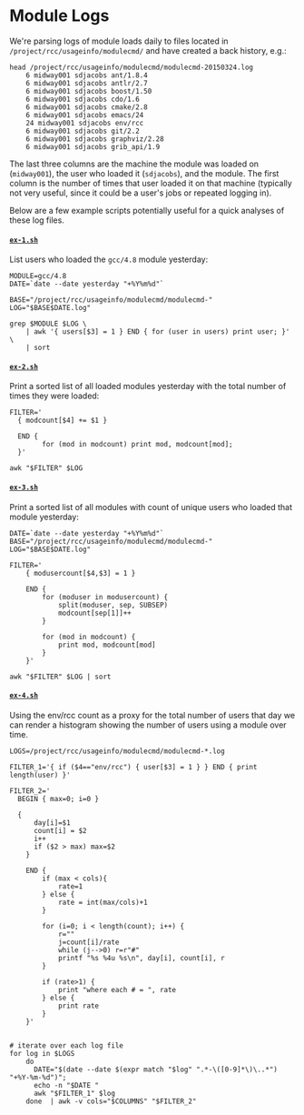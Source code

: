 # Module Logs

We're parsing logs of module loads daily to files located in `/project/rcc/usageinfo/modulecmd/` and have created a back history, e.g.:

    head /project/rcc/usageinfo/modulecmd/modulecmd-20150324.log
        6 midway001 sdjacobs ant/1.8.4
        6 midway001 sdjacobs antlr/2.7
        6 midway001 sdjacobs boost/1.50
        6 midway001 sdjacobs cdo/1.6
        6 midway001 sdjacobs cmake/2.8
        6 midway001 sdjacobs emacs/24
        24 midway001 sdjacobs env/rcc
        6 midway001 sdjacobs git/2.2
        6 midway001 sdjacobs graphviz/2.28
        6 midway001 sdjacobs grib_api/1.9

The last three columns are the machine the module was loaded on (`midway001`), the user who loaded it (`sdjacobs`), and the module. The first column is the number of times that user loaded it on that machine (typically not very useful, since it could be a user's jobs or repeated logging in).

Below are a few example scripts potentially useful for a quick analyses of these log files.


#### [`ex-1.sh`](ex-1.sh)

List users who loaded the `gcc/4.8` module yesterday:

    MODULE=gcc/4.8
    DATE=`date --date yesterday "+%Y%m%d"`

    BASE="/project/rcc/usageinfo/modulecmd/modulecmd-"
    LOG="$BASE$DATE.log"

    grep $MODULE $LOG \
        | awk '{ users[$3] = 1 } END { for (user in users) print user; }' \
        | sort


#### [`ex-2.sh`](ex-2.sh)

Print a sorted list of all loaded modules yesterday with the total number of times they were loaded:

    FILTER='
      { modcount[$4] += $1 }

      END { 
            for (mod in modcount) print mod, modcount[mod];
      }'

    awk "$FILTER" $LOG


#### [`ex-3.sh`](ex-3.sh)

Print a sorted list of all modules with count of unique users who loaded that module yesterday:

    DATE=`date --date yesterday "+%Y%m%d"`
    BASE="/project/rcc/usageinfo/modulecmd/modulecmd-"
    LOG="$BASE$DATE.log"

    FILTER='
        { modusercount[$4,$3] = 1 } 

        END { 
            for (moduser in modusercount) {
                split(moduser, sep, SUBSEP)
                modcount[sep[1]]++
            } 

            for (mod in modcount) { 
                print mod, modcount[mod]
            }
        }' 

    awk "$FILTER" $LOG | sort


#### [`ex-4.sh`](ex-4.sh)

Using the env/rcc count as a proxy for the total number of users that day we can render a histogram showing the number of users using a module over time.

    LOGS=/project/rcc/usageinfo/modulecmd/modulecmd-*.log

    FILTER_1='{ if ($4=="env/rcc") { user[$3] = 1 } } END { print length(user) }' 

    FILTER_2='
      BEGIN { max=0; i=0 }

      { 
          day[i]=$1
          count[i] = $2
          i++
          if ($2 > max) max=$2
        } 
      
        END {
            if (max < cols){
                rate=1
            } else { 
                rate = int(max/cols)+1
            } 
            
            for (i=0; i < length(count); i++) { 
                r=""
                j=count[i]/rate
                while (j-->0) r=r"#"
                printf "%s %4u %s\n", day[i], count[i], r
            } 
            
            if (rate>1) { 
                print "where each # = ", rate
            } else {
                print rate
            }
        }'


    # iterate over each log file
    for log in $LOGS
        do 
          DATE="$(date --date $(expr match "$log" ".*-\([0-9]*\)\..*") "+%Y-%m-%d")";
          echo -n "$DATE "
          awk "$FILTER_1" $log
        done  | awk -v cols="$COLUMNS" "$FILTER_2"
